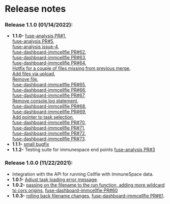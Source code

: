 # Release notes

### Release 1.1.0 (01/14/2022):
* <b>1.1.0-</b> [fuse-analysis PR#1](https://github.com/RENCI/fuse-analysis/pull/1),<br/>
[fuse-analysis PR#5](https://github.com/RENCI/fuse-analysis/pull/5),<br/>
[fuse-analysis issue-4](https://github.com/RENCI/fuse-analysis/issues/4),<br/>
[fuse-dashboard-immcellfie PR#62](https://github.com/RENCI/fuse-dashboard-immcellfie/pull/62),<br/>
[fuse-dashboard-immcellfie PR#63](https://github.com/RENCI/fuse-dashboard-immcellfie/pull/63),<br/>
[fuse-dashboard-immcellfie PR#64](https://github.com/RENCI/fuse-dashboard-immcellfie/pull/64),<br/>
[Hotfix for a couple of files missing from previous merge](https://github.com/RENCI/fuse-dashboard-immcellfie/commit/625e85592113f16add359e49ed765e7e5fc5509d),<br/>
[Add files via upload](https://github.com/RENCI/fuse-dashboard-immcellfie/commit/a2bac4dcf72a76183951300f0b7c218b8feb1b6a),<br/>
[Remove file](https://github.com/RENCI/fuse-dashboard-immcellfie/commit/9b62c9011d2d42d7661fbfe8cccee9327c5c5a31),<br/>
[fuse-dashboard-immcellfie PR#65](https://github.com/RENCI/fuse-dashboard-immcellfie/pull/65),<br/>
[fuse-dashboard-immcellfie PR#66](https://github.com/RENCI/fuse-dashboard-immcellfie/pull/66),<br/>
[fuse-dashboard-immcellfie PR#67](https://github.com/RENCI/fuse-dashboard-immcellfie/pull/67),<br/>
[Remove console.log statement](https://github.com/RENCI/fuse-dashboard-immcellfie/commit/bbbbbb7d00b1c106ac533c2e132eb3ca68101e0e),<br/>
[fuse-dashboard-immcellfie PR#68](https://github.com/RENCI/fuse-dashboard-immcellfie/pull/68),<br/>
[fuse-dashboard-immcellfie PR#69](https://github.com/RENCI/fuse-dashboard-immcellfie/pull/69),<br/>
[Add pointer to task selection](https://github.com/RENCI/fuse-dashboard-immcellfie/commit/3648c5c25cf9946e569dd452f0d343d9e79502f1),<br/>
[fuse-dashboard-immcellfie PR#70](https://github.com/RENCI/fuse-dashboard-immcellfie/pull/70),<br/>
[fuse-dashboard-immcellfie PR#71](https://github.com/RENCI/fuse-dashboard-immcellfie/pull/71),<br/>
[fuse-dashboard-immcellfie PR#72](https://github.com/RENCI/fuse-dashboard-immcellfie/pull/72),<br/>
[fuse-dashboard-immcellfie PR#73](https://github.com/RENCI/fuse-dashboard-immcellfie/pull/73). 
* <b>1.1.1-</b> [small bugfix](https://github.com/RENCI/fuse-analysis/commit/2b1f93941f14bf090a54682d8121c1f4b6daa61a)
* <b>1.1.2-</b> Testing suite for immunespace end points [fuse-analysis PR#3](https://github.com/RENCI/fuse-analysis/pull/3)

### Release 1.0.0 (11/22/2021):
* Integration with the API for running Cellfie with ImmuneSpace data.
* <b>1.0.1-</b> [Adjust task loading error message](https://github.com/RENCI/fuse-dashboard-immcellfie/commit/799eb7f49f3f026fced9b004d1322a28fd7ca5cb).
* <b>1.0.2-</b> [passing on the filename to the run function, adding more wildcard to cors origins](https://github.com/RENCI/fuse-analysis/commit/0be15e353fff13e882451dc276e0e704a44a55c4), [fuse-dashboard-immcellfie PR#60](https://github.com/RENCI/fuse-dashboard-immcellfie/pull/60)
* <b>1.0.3-</b> [rolling back filename changes](https://github.com/RENCI/fuse-analysis/commit/5eaa0aa74c0d73ec7d4f37305e544147c21894c6), [fuse-dashboard-immcellfie PR#61](https://github.com/RENCI/fuse-dashboard-immcellfie/pull/61).
